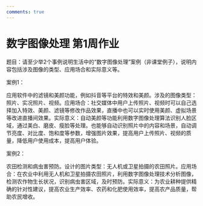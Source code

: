 ```yaml
---
comments: true
---
```


# 数字图像处理 第1周作业

题目：请至少举2个事例说明生活中的“数字图像处理”案例（非课堂例子），说明内容包括涉及图像的类型、应用场合和实际意义等。

案例1：

应用软件中的滤镜和美颜功能，例如抖音等平台的特效和美颜。涉及的图像类型：照片、实况照片、视频。应用场合：社交媒体中用户上传照片、视频时可以自己选择加入特效、美颜、滤镜等修改作品效果，直播中也可以实时使用美颜、虚拟场景等改进直播间效果。实际意义：自动美颜等功能利用数字图像处理算法识别人脸区域，通过美白、磨皮、瘦脸等处理。也能够自动识别照片中的内容和场景，自动调节亮度、对比度、饱和度等参数，增强图片效果，提高用户上传照片、视频的质量，降低用户使用成本，提高用户体验。

案例2：

农田检测和病虫害预防。设计的图片类型：无人机或卫星拍摄的农田照片。应用场合：在农业中利用无人机和卫星拍摄农田照片，利用数字图像处理技术分析图像，检测农作物生长状况，识别病虫害区域，及时预防。实际意义：为农业耕种提供精确的针对性建议，提高农业生产效率、农药和化肥使用效率，提高农产品质量，帮助农民增收。
